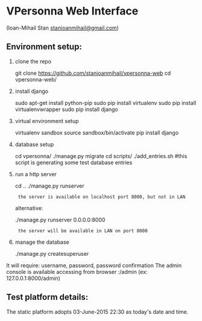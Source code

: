 # VPersonna Web Interface
(Ioan-Mihail Stan stanioanmihail@gmail.com)

## Environment setup:

1. clone the repo

    git clone https://github.com/stanioanmihail/vpersonna-web
    cd vpersonna-web/

2. install django

    sudo apt-get install python-pip
    sudo pip install virtualenv
    sudo pip install virtualenvwrapper
    sudo pip install django

3. virtual environment setup

    virtualenv sandbox
    source sandbox/bin/activate
    pip install django

4.  database setup

    cd vpersonna/
    ./manage.py migrate
    cd scripts/
    ./add_entries.sh #this script is generating some test database entries

5. run a http server

    cd ..
    ./manage.py runserver 

        the server is available on localhost port 8000, but not in LAN

    alternative:

    ./manage.py runserver 0.0.0.0:8000 

        the server will be available in LAN on port 8000

6. manage the database

    ./manage.py createsuperuser

It will require: username, password, password confirmation
The admin console is available accessing from browser <IP>:<port>/admin (ex: 127.0.0.1:8000/admin)

## Test platform details:

The static platform adopts 03-June-2015 22:30 as today's date and time.
